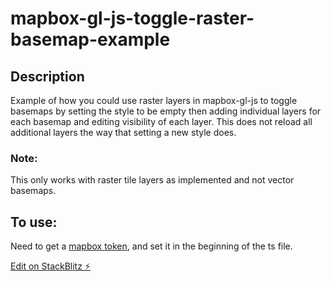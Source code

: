 # mapbox-gl-js-toggle-raster-basemap-example

## Description 
Example of how you could use raster layers in mapbox-gl-js to toggle basemaps by setting the style to be empty then adding individual layers for each basemap and editing visibility of each layer. This does not reload all additional layers the way that setting a new style does.

### Note:

This only works with raster tile layers as implemented and not vector basemaps.

## To use:

Need to get a [mapbox token](https://docs.mapbox.com/help/glossary/access-token/), and set it in the beginning of the ts file. 

[Edit on StackBlitz ⚡️](https://stackblitz.com/edit/mapbox-simple-map-hnnzej)
